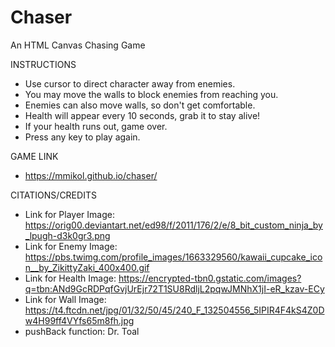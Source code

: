 # Chaser
An HTML Canvas Chasing Game

INSTRUCTIONS
- Use cursor to direct character away from enemies.
- You may move the walls to block enemies from reaching you.
- Enemies can also move walls, so don't get comfortable.
- Health will appear every 10 seconds, grab it to stay alive!
- If your health runs out, game over.
- Press any key to play again.

GAME LINK
- https://mmikol.github.io/chaser/

CITATIONS/CREDITS
- Link for Player Image: https://orig00.deviantart.net/ed98/f/2011/176/2/e/8_bit_custom_ninja_by_lpugh-d3k0gr3.png
- Link for Enemy Image: https://pbs.twimg.com/profile_images/1663329560/kawaii_cupcake_icon__by_ZikittyZaki_400x400.gif
- Link for Health Image: https://encrypted-tbn0.gstatic.com/images?q=tbn:ANd9GcRDPqfGvjUrEjr72T1SU8RdljL2pqwJMNhX1jI-eR_kzav-ECy
- Link for Wall Image: https://t4.ftcdn.net/jpg/01/32/50/45/240_F_132504556_5IPIR4F4kS4Z0Dw4H99ff4VYfs65m8fh.jpg
- pushBack function: Dr. Toal
